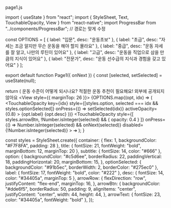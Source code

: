 page1.js




import { useState } from "react";
import { StyleSheet, Text, TouchableOpacity, View } from "react-native";
import ProgressBar from "../components/ProgressBar"; // 경로는 맞게 수정

const OPTIONS = [
  { label: "입문", desc: "운동초보" },
  { label: "초급", desc: "자세는 조금 알지만 무슨 운동을 해야 할지 몰라요" },
  { label: "중급", desc: "운동 자세를 잘 알고, 나만의 루틴이 있어요" },
  { label: "고급", desc: "운동을 직업으로 삼을 만큼의 지식이 있어요" },
  { label: "전문가", desc: "운동 선수급의 지식과 경험을 갖고 있어요" }
];

export default function Page1({ onNext }) {
  const [selected, setSelected] = useState(null);

  return (
    <View style={styles.container}>
      <ProgressBar step={1} />
      <Text style={styles.title}>운동 수준이 어떻게 되시나요?</Text>
      <Text style={styles.subtitle}>
        적절한 운동 추천이 필요해요! 외부에 공개되지 않아요
      </Text>
      <View style={{ marginTop: 26 }}>
        {OPTIONS.map((opt, idx) => (
          <TouchableOpacity
            key={idx}
            style={[styles.option, selected === idx && styles.optionSelected]}
            onPress={() => setSelected(idx)}
            activeOpacity={0.8}
          >
            <Text style={styles.label}>{opt.label}</Text>
            <Text style={styles.desc}>{opt.desc}</Text>
          </TouchableOpacity>
        ))}
      </View>
      <View style={styles.arrowRow}>
        <TouchableOpacity
          style={[
            styles.arrowBtn,
            !Number.isInteger(selected) && { opacity: 0.4 }
          ]}
          onPress={() => Number.isInteger(selected) && onNext(selected)}
          disabled={!Number.isInteger(selected)}
        >
          <Text style={styles.arrowText}>➔</Text>
        </TouchableOpacity>
      </View>
    </View>
  );
}

const styles = StyleSheet.create({
  container: { flex: 1, backgroundColor: "#F7F8FA", padding: 28 },
  title: { fontSize: 21, fontWeight: "bold", marginBottom: 12, marginTop: 20 },
  subtitle: { fontSize: 14, color: "#666" },
  option: {
    backgroundColor: "#c5d6ee",
    borderRadius: 22,
    paddingVertical: 18,
    paddingHorizontal: 20,
    marginBottom: 15,
  },
  optionSelected: {
    backgroundColor: "#91b5ec",
    borderWidth: 2,
    borderColor: "#275ec0"
  },
  label: { fontSize: 17, fontWeight: "bold", color: "#222" },
  desc: { fontSize: 14, color: "#34405a", marginTop: 5 },
  arrowRow: {
    flexDirection: "row",
    justifyContent: "flex-end",
    marginTop: 16,
  },
  arrowBtn: {
    backgroundColor: "#dde6f5",
    borderRadius: 50,
    padding: 9,
    alignItems: "center",
    justifyContent: "center",
    width: 44,
    height: 44,
  },
  arrowText: { fontSize: 23, color: "#34405a", fontWeight: "bold" },
});






